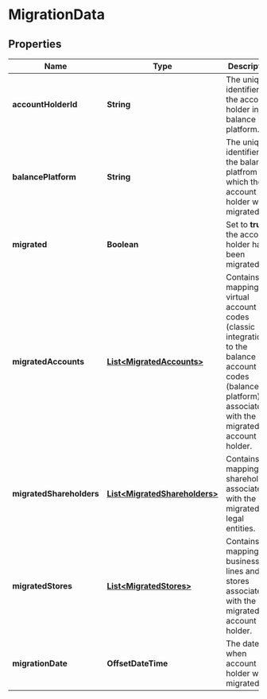 

# MigrationData


## Properties

| Name | Type | Description | Notes |
|------------ | ------------- | ------------- | -------------|
|**accountHolderId** | **String** | The unique identifier of the account holder in the balance platform. |  [optional] |
|**balancePlatform** | **String** | The unique identifier of the balance platfrom to which the account holder was migrated. |  [optional] |
|**migrated** | **Boolean** | Set to **true** if the account holder has been migrated. |  [optional] |
|**migratedAccounts** | [**List&lt;MigratedAccounts&gt;**](MigratedAccounts.md) | Contains the mapping of virtual account codes (classic integration) to the balance account codes (balance platform) associated with the migrated account holder. |  [optional] |
|**migratedShareholders** | [**List&lt;MigratedShareholders&gt;**](MigratedShareholders.md) | Contains the mapping of shareholders associated with the migrated legal entities. |  [optional] |
|**migratedStores** | [**List&lt;MigratedStores&gt;**](MigratedStores.md) | Contains the mapping of business lines and stores associated with the migrated account holder. |  [optional] |
|**migrationDate** | **OffsetDateTime** | The date when account holder was migrated. |  [optional] |



